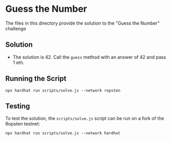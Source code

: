 # Guess the Number

The files in this directory provide the solution to the "Guess the Number" challenge

## Solution
- The solution is 42. Call the `guess` method with an answer of 42 and pass 1 eth.

## Running the Script
```{bash}
npx hardhat run scripts/solve.js --network ropsten
```

## Testing
To test the solution, the `scripts/solve.js` script can be run on a fork of the Ropsten testnet:
```{bash}
npx hardhat run scripts/solve.js --network hardhat
```
